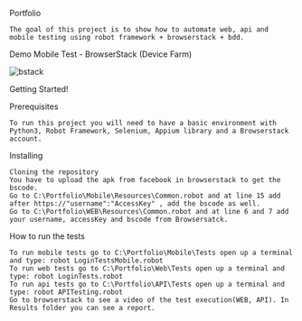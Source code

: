 Portfolio 
	
	The goal of this project is to show how to automate web, api and mobile testing using robot framework + browserstack + bdd.
	
Demo Mobile Test - BrowserStack (Device Farm)

![bstack](https://user-images.githubusercontent.com/80653128/163276811-28a76996-f563-43c6-9019-fcec78b30f09.gif)

Getting Started!
	
Prerequisites

	To run this project you will need to have a basic environment with Python3, Robot Framework, Selenium, Appium library and a Browserstack account.
	
Installing

	Cloning the repository
	You have to upload the apk from facebook in browserstack to get the bscode.
	Go to C:\Portfolio\Mobile\Resources\Common.robot and at line 15 add after https://"username":"AccessKey" , add the bscode as well.	
	Go to C:\Portfolio\WEB\Resources\Common.robot and at line 6 and 7 add your username, accessKey and bscode from Browsersatck.
	

How to run the tests

	To run mobile tests go to C:\Portfolio\Mobile\Tests open up a terminal and type: robot LoginTestsMobile.robot
	To run web tests go to C:\Portfolio\Web\Tests open up a terminal and type: robot LoginTests.robot
	To run api tests go to C:\Portfolio\API\Tests open up a terminal and type: robot APITesting.robot
	Go to browserstack to see a video of the test execution(WEB, API). In Results folder you can see a report.
	
